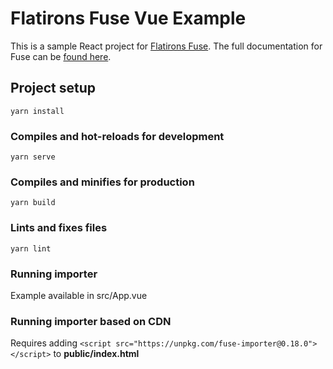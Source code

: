 # Flatirons Fuse Vue Example

This is a sample React project for [Flatirons Fuse](https://flatironsdevelopment.com/products/fuse/).
The full documentation for Fuse can be [found here](https://fuse-docs.flatironsdevelopment.com/).

## Project setup

```
yarn install
```

### Compiles and hot-reloads for development

```
yarn serve
```

### Compiles and minifies for production

```
yarn build
```

### Lints and fixes files

```
yarn lint
```

### Running importer

Example available in src/App.vue

### Running importer based on CDN

Requires adding `<script src="https://unpkg.com/fuse-importer@0.18.0"></script>` to **public/index.html**
